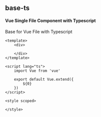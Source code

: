 ## base-ts
#### Vue Single File Component with Typescript
Base for Vue File with Typescript
```
<template>
	<div>

	</div>
</template>

<script lang="ts">
	import Vue from 'vue'

	export default Vue.extend({
		${0}
	})
</script>

<style scoped>

</style>
```